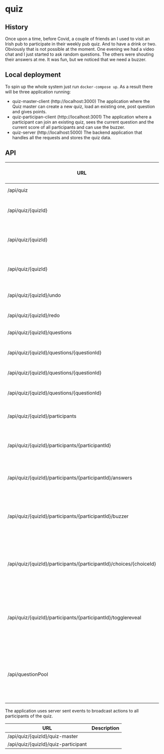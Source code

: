 # quiz

## History

Once upon a time, before Covid, a couple of friends an I used to visit an Irish pub to participate in their weekly pub quiz. And to have a drink or two. Obviously that is not possible at the moment. One evening we had a video chat and I just started to ask random questions. The others were shouting their answers at me. It was fun, but we noticed that we need a buzzer.

## Local deployment

To spin up the whole system just run `docker-compose up`. As a result there will be three application running:
* quiz-master-client (http://localhost:3000)
  The application where the Quiz master can create a new quiz, load an existing one, post question and gives points.
* quiz-participan-client (http://localhost:3001)
  The application where a participant can join an existing quiz, sees the current question and the current score of all participants and can use the buzzer.
* quiz-server (http://localhost:5000)
  The backend application that handles all the requests and stores the quiz data.

## API

URL | Method | Possible Status codes | Description
----|--------|-----------------------|------------
/api/quiz | POST | 201 | Creates a new quiz
/api/quiz/{quizId} | PUT | 200 | Reopens the current question of the quiz
/api/quiz/{quizId} | PATCH | 200 | Reveals the participants' answers for the current question 
/api/quiz/{quizId} | POST | 200 | Finishes the quiz and creates final statistics
/api/quiz/{quizId}/undo | DELETE | 200 | Reverts the last action performed on the quiz
/api/quiz/{quizId}/redo | POST | 200 | Perform a redo
/api/quiz/{quizId}/questions | POST | 201, 409 | Creates a new question
/api/quiz/{quizId}/questions/{questionId} | PUT | 201, 409 | The question is edited
/api/quiz/{quizId}/questions/{questionId} | PATCH | 201, 409 | The question is asked
/api/quiz/{quizId}/questions/{questionId} | DELETE | 201, 409 | The question is deleted
/api/quiz/{quizId}/participants | POST | 201, 400, 404, 409 | Creates a new participant
/api/quiz/{quizId}/participants/{participantId} | DELETE | 200, 409 | A participant is removed from the quiz
/api/quiz/{quizId}/participants/{participantId}/answers | POST | 200, 409 | Rates a participant's answer as correct or incorrect
/api/quiz/{quizId}/participants/{participantId}/buzzer | PUT | 200, 409 | A participant has buzzered or has sent a freetext answer
/api/quiz/{quizId}/participants/{participantId}/choices/{choiceId} | PUT | 200, 409 | A participant has selected an option of a multiple choice question
/api/quiz/{quizId}/participants/{participantId}/togglereveal | PUT | 200, 409 | A participant activates or deactivates that his or her answers can be seen by other participants
/api/questionPool | GET | 200 | Returns the questions that were already played, so some can be copied into a new quiz

The application uses server sent events to broadcast actions to all participants of the quiz.

URL | Description
----|------------
/api/quiz/{quizId}/quiz-master | 
/api/quiz/{quizId}/quiz-participant | 
